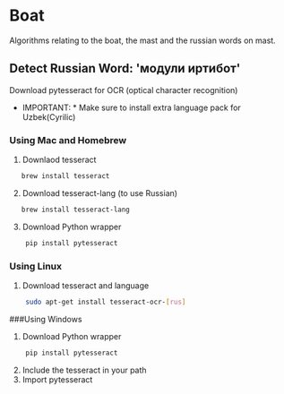 # Boat

Algorithms relating to the boat, the mast and the russian words on mast.

## Detect Russian Word: 'модули иртибот'

Download pytesseract for OCR (optical character recognition)

* IMPORTANT: * Make sure to install extra language pack for Uzbek(Cyrilic)

### Using Mac and Homebrew

1.  Downlaod tesseract

```bash
   brew install tesseract
```

2.  Download tesseract-lang (to use Russian)

```bash
   brew install tesseract-lang
```

3.  Download Python wrapper

```bash
    pip install pytesseract
```

### Using Linux

1.  Download tesseract and language

```bash
    sudo apt-get install tesseract-ocr-[rus]
```

###Using Windows

1.  Download Python wrapper

```bash
    pip install pytesseract
```
2.  Include the tesseract in your path
3.  Import pytesseract
